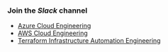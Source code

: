 ### Join the ***Slack*** channel 
 - [Azure Cloud Engineering](https://talentdevelop-u8d3237.slack.com/archives/C04KCD5HPC1)
 - [AWS Cloud Engineering](https://talentdevelop-u8d3237.slack.com/archives/C04JZPZ6SKU)
 - [Terraform Infrastructure Automation Engineering](https://talentdevelop-u8d3237.slack.com/archives/C04KCD8183B)
